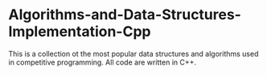 # Algorithms-and-Data-Structures-Implementation-Cpp
This is a collection ot the most popular data structures and algorithms used in competitive programming. All code are written in C++.
